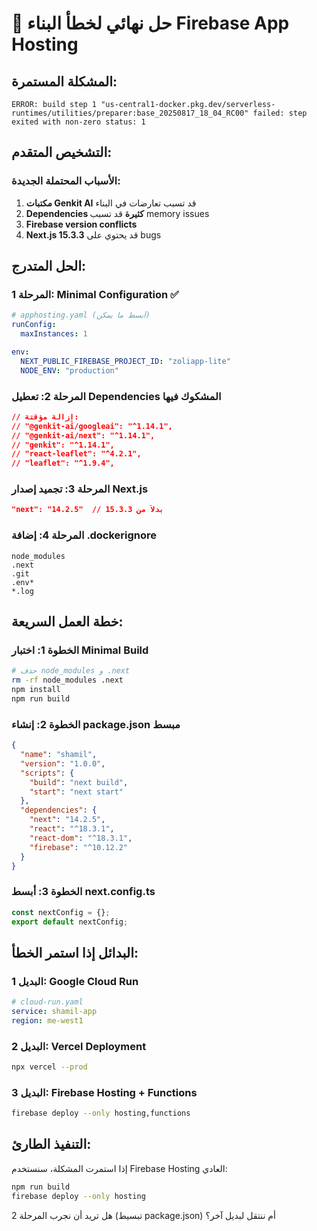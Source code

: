 # 🚨 حل نهائي لخطأ البناء Firebase App Hosting

## المشكلة المستمرة:
```
ERROR: build step 1 "us-central1-docker.pkg.dev/serverless-runtimes/utilities/preparer:base_20250817_18_04_RC00" failed: step exited with non-zero status: 1
```

## التشخيص المتقدم:

### الأسباب المحتملة الجديدة:
1. **مكتبات Genkit AI** قد تسبب تعارضات في البناء
2. **Dependencies كثيرة** قد تسبب memory issues
3. **Firebase version conflicts** 
4. **Next.js 15.3.3** قد يحتوي على bugs

## الحل المتدرج:

### المرحلة 1: Minimal Configuration ✅
```yaml
# apphosting.yaml (أبسط ما يمكن)
runConfig:
  maxInstances: 1

env:
  NEXT_PUBLIC_FIREBASE_PROJECT_ID: "zoliapp-lite"
  NODE_ENV: "production"
```

### المرحلة 2: تعطيل Dependencies المشكوك فيها
```json
// إزالة مؤقتة:
// "@genkit-ai/googleai": "^1.14.1",
// "@genkit-ai/next": "^1.14.1", 
// "genkit": "^1.14.1",
// "react-leaflet": "^4.2.1",
// "leaflet": "^1.9.4",
```

### المرحلة 3: تجميد إصدار Next.js
```json
"next": "14.2.5"  // بدلاً من 15.3.3
```

### المرحلة 4: إضافة .dockerignore
```
node_modules
.next
.git
.env*
*.log
```

## خطة العمل السريعة:

### الخطوة 1: اختبار Minimal Build
```bash
# حذف node_modules و .next
rm -rf node_modules .next
npm install
npm run build
```

### الخطوة 2: إنشاء package.json مبسط
```json
{
  "name": "shamil",
  "version": "1.0.0",
  "scripts": {
    "build": "next build",
    "start": "next start"
  },
  "dependencies": {
    "next": "14.2.5",
    "react": "^18.3.1",
    "react-dom": "^18.3.1",
    "firebase": "^10.12.2"
  }
}
```

### الخطوة 3: أبسط next.config.ts
```typescript
const nextConfig = {};
export default nextConfig;
```

## البدائل إذا استمر الخطأ:

### البديل 1: Google Cloud Run
```yaml
# cloud-run.yaml
service: shamil-app
region: me-west1
```

### البديل 2: Vercel Deployment
```bash
npx vercel --prod
```

### البديل 3: Firebase Hosting + Functions
```bash
firebase deploy --only hosting,functions
```

## التنفيذ الطارئ:

إذا استمرت المشكلة، سنستخدم Firebase Hosting العادي:

```bash
npm run build
firebase deploy --only hosting
```

هل تريد أن نجرب المرحلة 2 (تبسيط package.json) أم ننتقل لبديل آخر؟